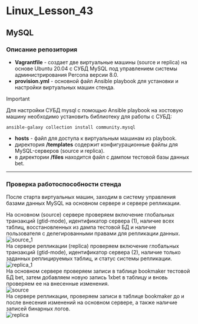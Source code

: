 # Linux_Lesson_43
## MySQL
### Описание репозитория

- **Vagrantfile** - создает две виртуальные машины (source и replica) на основе Ubuntu 20.04 с СУБД MySQL под управлением системы администрирования Percona версии 8.0.
- **provision.yml** - основной файл Ansible playbook для установки и настройки виртуальных машин стенда.
> [!IMPORTANT]
> Для настройки СУБД mysql с помощью Ansible playbook на хостовую машину необходимо установить библиотеку для работы с СУБД:
> 
    ansible-galaxy collection install community.mysql
- **hosts** - файл для доступа к виртуальным машинам из playbook.
- директория **/templates** содержит конфигурационные файлы для MySQL-серверов (source и replica).
- в директории **/files** находится файл с дампом тестовой базы данных bet.

---
### Проверка работоспособности стенда
После старта виртуальных машин, заходим в систему управления базами данных MySQL на основном сервере и сервере репликации.  

На основном (source) сервере проверяем включение глобальных транзакций (gtid-mode), идентификатор сервера (1), наличие всех таблиц, восстановленных из дампа тестовой БД и наличие пользователя с делегированными правами для репликации данных.  
![source_1](https://github.com/darknetworm/Linux_Lesson_43/assets/82410807/3ddfacb4-e5e2-4e9f-95b7-aed753c1a744)  
На сервере репликации (replica) проверяем включение глобальных транзакций (gtid-mode), идентификатор сервера (2), наличие только заданных реплицируемых таблиц, и статус системы репликации.  
![replica_1](https://github.com/darknetworm/Linux_Lesson_43/assets/82410807/33430408-8925-4b9f-90e4-04069bf0f19b)  
На основном сервере проверяем записи в таблице bookmaker тестовой БД bet, затем добавляем новую запись 1xbet в таблицу и вновь проверяем ее на внесенные изменения.   
![source](https://github.com/darknetworm/Linux_Lesson_43/assets/82410807/60ad77e2-8e3f-425c-a053-76dc7bc82884)  
На сервере репликации, проверяем записи в таблице bookmaker до и после внесения изменений на основном сервере, а также наличие записей бинарных логов.   
![replica](https://github.com/darknetworm/Linux_Lesson_43/assets/82410807/52ad499e-9398-4173-9125-1c995df38962)
